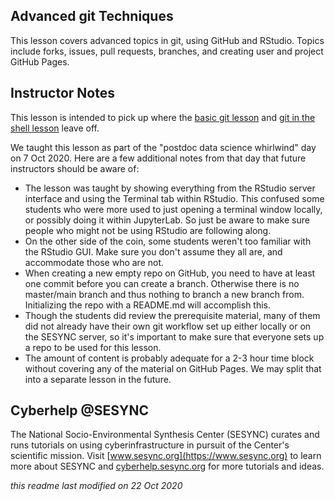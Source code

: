 ## Advanced git Techniques

This lesson covers advanced topics in git, using GitHub and RStudio. 
Topics include forks, issues, pull requests, branches, and creating user and project GitHub Pages.

## Instructor Notes

This lesson is intended to pick up where the [basic git lesson](https://cyberhelp.sesync.org/basic-git-lesson) 
and [git in the shell lesson](https://cyberhelp.sesync.org/git-in-the-shell-lesson) leave off.

We taught this lesson as part of the "postdoc data science whirlwind" day on 7 Oct 2020.
Here are a few additional notes from that day that future instructors should be aware of:

- The lesson was taught by showing everything from the RStudio server interface and using the Terminal
tab within RStudio. This confused some students who were more used to just opening a terminal window
locally, or possibly doing it within JupyterLab. So just be aware to make sure people who might not
be using RStudio are following along.
- On the other side of the coin, some students weren't too familiar with the RStudio GUI. Make sure
you don't assume they all are, and accommodate those who are not.
- When creating a new empty repo on GitHub, you need to have at least one commit before you can
create a branch. Otherwise there is no master/main branch and thus nothing to branch a new branch from.
Initializing the repo with a README.md will accomplish this.
- Though the students did review the prerequisite material, many of them did not already have their own
git workflow set up either locally or on the SESYNC server, so it's important to make sure that everyone
sets up a repo to be used for this lesson.
- The amount of content is probably adequate for a 2-3 hour time block without covering any of the 
material on GitHub Pages. We may split that into a separate lesson in the future.

## Cyberhelp @SESYNC

The National Socio-Environmental Synthesis Center (SESYNC) curates and runs
tutorials on using cyberinfrastructure in pursuit of the Center's scientific
mission. Visit [www.sesync.org](https://www.sesync.org) to learn more about
SESYNC and [cyberhelp.sesync.org](https://cyberhelp.sesync.org) for more
tutorials and ideas.

*this readme last modified on 22 Oct 2020*
